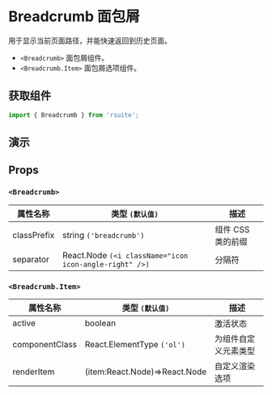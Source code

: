 # Breadcrumb 面包屑

用于显示当前页面路径，并能快速返回到历史页面。

- `<Breadcrumb>` 面包屑组件。
- `<Breadcrumb.Item>` 面包屑选项组件。

## 获取组件

```js
import { Breadcrumb } from 'rsuite';
```

## 演示

<!--{demo}-->

## Props

### `<Breadcrumb>`

| 属性名称    | 类型 `(默认值)`                                        | 描述              |
| ----------- | ------------------------------------------------------ | ----------------- |
| classPrefix | string `('breadcrumb')`                                | 组件 CSS 类的前缀 |
| separator   | React.Node `(<i className="icon icon-angle-right" />)` | 分隔符            |

### `<Breadcrumb.Item>`

| 属性名称       | 类型 `(默认值)`               | 描述                 |
| -------------- | ----------------------------- | -------------------- |
| active         | boolean                       | 激活状态             |
| componentClass | React.ElementType `('ol')`    | 为组件自定义元素类型 |
| renderItem     | (item:React.Node)=>React.Node | 自定义渲染选项       |
